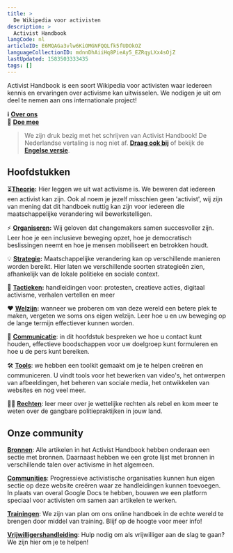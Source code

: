 ```yaml
---
title: >
  De Wikipedia voor activisten
description: >
  Activist Handbook
langCode: nl
articleID: E6MQAGa3vlw6KiOMGNFQQLfk5fUDOkOZ
languageCollectionID: mdnnDhAiiHq8PieAy5_EZRqyLXx4sOjZ
lastUpdated: 1583503333435
tags: []
---
```


Activist Handbook is een soort Wikipedia voor activisten waar iedereen kennis en ervaringen over activisme kan uitwisselen. We nodigen je uit om deel te nemen aan ons internationale project!

**ℹ️** [**Over ons**](/about)  
**🙌** [**Doe mee**](/join)

> We zijn druk bezig met het schrijven van Activist Handbook! De Nederlandse vertaling is nog niet af. [**Draag ook bij**](/join) of bekijk de [**Engelse versie**](/home/).

## Hoofdstukken

⏳[**Theorie**](/theory)**:** Hier leggen we uit wat activisme is. We beweren dat iedereen een activist kan zijn. Ook al noem je jezelf misschien geen 'activist', wij zijn van mening dat dit handboek nuttig kan zijn voor iedereen die maatschappelijke verandering wil bewerkstelligen.

⚡️ [**Organiseren**](/organising)**:** Wij geloven dat changemakers samen succesvoller zijn. Leer hoe je een inclusieve beweging opzet, hoe je democratisch beslissingen neemt en hoe je mensen mobiliseert en betrokken houdt.

💡 [**Strategie**](/strategy)**:** Maatschappelijke verandering kan op verschillende manieren worden bereikt. Hier laten we verschillende soorten strategieën zien, afhankelijk van de lokale politieke en sociale context.

📣 [**Tactieken**](/tactics)**:** handleidingen voor: protesten, creatieve acties, digitaal activisme, verhalen vertellen en meer

❤️ [**Welzijn**](/wellbeing)**:** wanneer we proberen om van deze wereld een betere plek te maken, vergeten we soms ons eigen welzijn. Leer hoe u en uw beweging op de lange termijn effectiever kunnen worden.

💬 [**Communicatie**](/communication): in dit hoofdstuk bespreken we hoe u contact kunt houden, effectieve boodschappen voor uw doelgroep kunt formuleren en hoe u de pers kunt bereiken.

🛠 [**Tools**](/tools): we hebben een toolkit gemaakt om je te helpen creëren en communiceren. U vindt tools voor het bewerken van video's, het ontwerpen van afbeeldingen, het beheren van sociale media, het ontwikkelen van websites en nog veel meer.

🧑‍⚖️ [**Rechten**](/rights): leer meer over je wettelijke rechten als rebel en kom meer te weten over de gangbare politiepraktijken in jouw land.

## Onze community

[**Bronnen**](/resources): Alle artikelen in het Activist Handbook hebben onderaan een sectie met bronnen. Daarnaast hebben we een grote lijst met bronnen in verschillende talen over activisme in het algemeen.

[**Communities**](/communities): Progressieve activistische organisaties kunnen hun eigen sectie op deze website creëren waar ze handleidingen kunnen toevoegen. In plaats van overal Google Docs te hebben, bouwen we een platform speciaal voor activisten om samen aan artikelen te werken.

[**Trainingen**](/trainings): We zijn van plan om ons online handboek in de echte wereld te brengen door middel van training. Blijf op de hoogte voor meer info!

[**Vrijwilligershandleiding**](/support): Hulp nodig om als vrijwilliger aan de slag te gaan? We zijn hier om je te helpen!